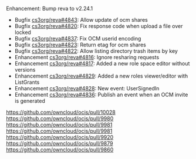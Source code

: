 Enhancement: Bump reva to v2.24.1

*   Bugfix [cs3org/reva#4843](https://github.com/cs3org/reva/pull/4843): Allow update of ocm shares
*   Bugfix [cs3org/reva#4820](https://github.com/cs3org/reva/pull/4820): Fix response code when upload a file over locked
*   Bugfix [cs3org/reva#4837](https://github.com/cs3org/reva/pull/4837): Fix OCM userid encoding
*   Bugfix [cs3org/reva#4823](https://github.com/cs3org/reva/pull/4823): Return etag for ocm shares
*   Bugfix [cs3org/reva#4822](https://github.com/cs3org/reva/pull/4822): Allow listing directory trash items by key
*   Enhancement [cs3org/reva#4816](https://github.com/cs3org/reva/pull/4816): Ignore resharing requests
*   Enhancement [cs3org/reva#4817](https://github.com/cs3org/reva/pull/4817): Added a new role space editor without versions
*   Enhancement [cs3org/reva#4829](https://github.com/cs3org/reva/pull/4829): Added a new roles viewer/editor with ListGrants
*   Enhancement [cs3org/reva#4828](https://github.com/cs3org/reva/pull/4828): New event: UserSignedIn
*   Enhancement [cs3org/reva#4836](https://github.com/cs3org/reva/pull/4836): Publish an event when an OCM invite is generated

https://github.com/owncloud/ocis/pull/10028
https://github.com/owncloud/ocis/pull/9980
https://github.com/owncloud/ocis/pull/9981
https://github.com/owncloud/ocis/pull/9981
https://github.com/owncloud/ocis/pull/9920
https://github.com/owncloud/ocis/pull/9879
https://github.com/owncloud/ocis/pull/9860

